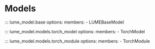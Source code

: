 # Models

::: lume_model.base
    options:
        members:
            - LUMEBaseModel

::: lume_model.models.torch_model
    options:
        members:
            - TorchModel

::: lume_model.models.torch_module
    options:
        members:
            - TorchModule
